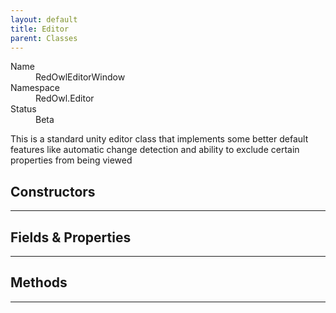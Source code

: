 ```yaml
---
layout: default
title: Editor
parent: Classes
---
```


<dl>
  <dt>Name</dt>
  <dd>RedOwlEditorWindow</dd>
  <dt>Namespace</dt>
  <dd>RedOwl.Editor</dd>
  <dt>Status</dt>
  <dd><span class="label label-yellow">Beta</span></dd>
</dl>

This is a standard unity editor class that implements some better default features like automatic change detection and ability to exclude certain properties from being viewed

## Constructors
---

## Fields & Properties
---

## Methods
---

